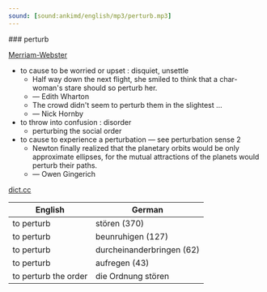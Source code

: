 ```yaml
---
sound: [sound:ankimd/english/mp3/perturb.mp3]
---
```


\### perturb

[Merriam-Webster](https://www.merriam-webster.com/dictionary/perturb)

- to cause to be worried or upset : disquiet, unsettle
    - Half way down the next flight, she smiled to think that a char-woman's stare should so perturb her.
    - — Edith Wharton
    - The crowd didn't seem to perturb them in the slightest …
    - — Nick Hornby
- to throw into confusion : disorder
    - perturbing the social order
- to cause to experience a perturbation — see perturbation sense 2
    - Newton finally realized that the planetary orbits would be only approximate ellipses, for the mutual attractions of the planets would perturb their paths.
    - — Owen Gingerich

[dict.cc](https://www.dict.cc/perturb)

| English        | German       |
| -------------- | ------------ |
| to perturb | stören (370) |
| to perturb | beunruhigen (127) |
| to perturb | durcheinanderbringen (62) |
| to perturb | aufregen (43) |
| to perturb the order | die Ordnung stören |
